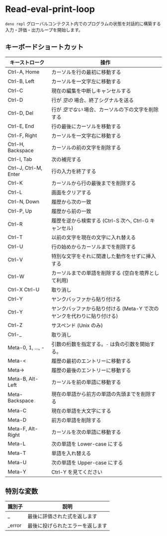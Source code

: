 # Read-eval-print-loop

<!--
`deno repl` starts an read-eval-print-loop, which lets you interactively build
up program state in the global context.
-->
`deno repl` グローバルコンテクスト内でのプログラムの状態を対話的に構築する入力・評価・出力ループを開始します。

<!-- ## Keyboard shortcuts -->
## キーボードショートカット

<!--
| Keystroke             | Action                                                                                           |
| --------------------- | ------------------------------------------------------------------------------------------------ |
| Ctrl-A, Home          | Move cursor to the beginning of line                                                             |
| Ctrl-B, Left          | Move cursor one character left                                                                   |
| Ctrl-C                | Interrupt and cancel the current edit                                                            |
| Ctrl-D                | If if line _is_ empty, signal end of line                                                        |
| Ctrl-D, Del           | If line is _not_ empty, delete character under cursor                                            |
| Ctrl-E, End           | Move cursor to end of line                                                                       |
| Ctrl-F, Right         | Move cursor one character right                                                                  |
| Ctrl-H, Backspace     | Delete character before cursor                                                                   |
| Ctrl-I, Tab           | Next completion                                                                                  |
| Ctrl-J, Ctrl-M, Enter | Finish the line entry                                                                            |
| Ctrl-K                | Delete from cursor to end of line                                                                |
| Ctrl-L                | Clear screen                                                                                     |
| Ctrl-N, Down          | Next match from history                                                                          |
| Ctrl-P, Up            | Previous match from history                                                                      |
| Ctrl-R                | Reverse Search history (Ctrl-S forward, Ctrl-G cancel)                                           |
| Ctrl-T                | Transpose previous character with current character                                              |
| Ctrl-U                | Delete from start of line to cursor                                                              |
| Ctrl-V                | Insert any special character without performing its associated action                            |
| Ctrl-W                | Delete word leading up to cursor (using white space as a word boundary)                          |
| Ctrl-X Ctrl-U         | Undo                                                                                             |
| Ctrl-Y                | Paste from Yank buffer                                                                           |
| Ctrl-Y                | Paste from Yank buffer (Meta-Y to paste next yank instead)                                       |
| Ctrl-Z                | Suspend (Unix only)                                                                              |
| Ctrl-_                | Undo                                                                                             |
| Meta-0, 1, ..., -     | Specify the digit to the argument. `–` starts a negative argument.                               |
| Meta-<                | Move to first entry in history                                                                   |
| Meta->                | Move to last entry in history                                                                    |
| Meta-B, Alt-Left      | Move cursor to previous word                                                                     |
| Meta-Backspace        | Kill from the start of the current word, or, if between words, to the start of the previous word |
| Meta-C                | Capitalize the current word                                                                      |
| Meta-D                | Delete forwards one word                                                                         |
| Meta-F, Alt-Right     | Move cursor to next word                                                                         |
| Meta-L                | Lower-case the next word                                                                         |
| Meta-T                | Transpose words                                                                                  |
| Meta-U                | Upper-case the next word                                                                         |
| Meta-Y                | See Ctrl-Y                                                                                       |
-->

| キーストローク        | 操作                                                                                             |
| --------------------- | ------------------------------------------------------------------------------------------------ |
| Ctrl-A, Home          | カーソルを行の最初に移動する                                                                     |
| Ctrl-B, Left          | カーソルを一文字左に移動する                                                                     |
| Ctrl-C                | 現在の編集を中断しキャンセルする                                                                 |
| Ctrl-D                | 行が _空の_ 場合、終了シグナルを送る                                                             |
| Ctrl-D, Del           | 行が _空でない_ 場合、カーソルの下の文字を削除する                                               |
| Ctrl-E, End           | 行の最後にカーソルを移動する                                                                     |
| Ctrl-F, Right         | カーソルを一文字右に移動する                                                                     |
| Ctrl-H, Backspace     | カーソルの前の文字を削除する                                                                     |
| Ctrl-I, Tab           | 次の補完する                                                                                     |
| Ctrl-J, Ctrl-M, Enter | 行の入力を終了する                                                                               |
| Ctrl-K                | カーソルから行の最後までを削除する                                                               |
| Ctrl-L                | 画面をクリアする                                                                                 |
| Ctrl-N, Down          | 履歴から次の一致                                                                                 |
| Ctrl-P, Up            | 履歴から前の一致                                                                                 |
| Ctrl-R                | 履歴を逆から検索する (Ctrl-S 次へ, Ctrl-G キャンセル)                                            |
| Ctrl-T                | 以前の文字を現在の文字に入れ替える                                                               |
| Ctrl-U                | 行の始めからカーソルまでを削除する                                                               |
| Ctrl-V                | 特別な文字をそれに関連した動作をせずに挿入する                                                   |
| Ctrl-W                | カーソルまでの単語を削除する (空白を境界として利用)                                              |
| Ctrl-X Ctrl-U         | 取り消し                                                                                         |
| Ctrl-Y                | ヤンクバッファから貼り付ける                                                                     |
| Ctrl-Y                | ヤンクバッファから貼り付ける (Meta-Y で次のヤンクを代わりに貼り付ける)                           |
| Ctrl-Z                | サスペンド (Unix のみ)                                                                           |
| Ctrl-_                | 取り消し                                                                                         |
| Meta-0, 1, ..., -     | 引数の桁数を指定する。`-` は負の引数を開始する。                                                 |
| Meta-<                | 履歴の最初のエントリーに移動する                                                                 |
| Meta->                | 履歴の最後のエントリーに移動する                                                                 |
| Meta-B, Alt-Left      | カーソルを前の単語に移動する                                                                     |
| Meta-Backspace        | 現在の単語から前方の単語の先頭までを削除する                                                     |
| Meta-C                | 現在の単語を大文字にする                                                                         |
| Meta-D                | 前方の単語を削除する                                                                             |
| Meta-F, Alt-Right     | カーソルを次の単語に移動する                                                                     |
| Meta-L                | 次の単語を Lower-case にする                                                                     |
| Meta-T                | 単語を入れ替える                                                                                 |
| Meta-U                | 次の単語を Upper-case にする                                                                     |
| Meta-Y                | Ctrl-Y を見てください                                                                            |

<!-- ## Special variables -->
## 特別な変数

<!--
| Identifier | Description                          |
| ---------- | ------------------------------------ |
| _          | Yields the last evaluated expression |
| _error     | Yields the last thrown error         |
-->
| 識別子     | 説明                                 |
| ------     | ------------------------------------ |
| _          | 最後に評価された式を返します         |
| _error     | 最後に投げられたエラーを返します     |
